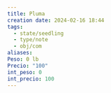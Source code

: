 ```yaml
---
title: Pluma
creation date: 2024-02-16 18:44
tags:
  - state/seedling
  - type/note
  - obj/com
aliases: 
Peso: 0 lb
Precio: "100"
int_peso: 0
int_precio: 100
---
```


